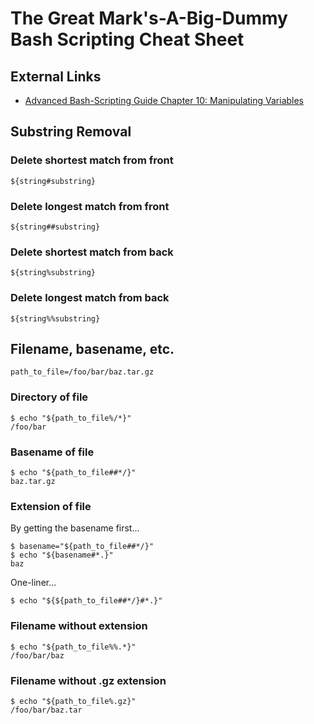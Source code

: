 # The Great Mark's-A-Big-Dummy Bash Scripting Cheat Sheet


## External Links

- [Advanced Bash-Scripting Guide  Chapter 10: Manipulating Variables](http://tldp.org/LDP/abs/html/string-manipulation.html)


## Substring Removal

### Delete shortest match from front

    ${string#substring}

### Delete longest match from front

    ${string##substring}

### Delete shortest match from back

    ${string%substring}

### Delete longest match from back

    ${string%%substring}


## Filename, basename, etc.

    path_to_file=/foo/bar/baz.tar.gz

### Directory of file

    $ echo "${path_to_file%/*}"
    /foo/bar

### Basename of file

    $ echo "${path_to_file##*/}"
    baz.tar.gz

### Extension of file

By getting the basename first...

    $ basename="${path_to_file##*/}"
    $ echo "${basename#*.}"
    baz

One-liner...

    $ echo "${${path_to_file##*/}#*.}"

### Filename without extension

    $ echo "${path_to_file%%.*}"
    /foo/bar/baz

### Filename without .gz extension

    $ echo "${path_to_file%.gz}"
    /foo/bar/baz.tar
